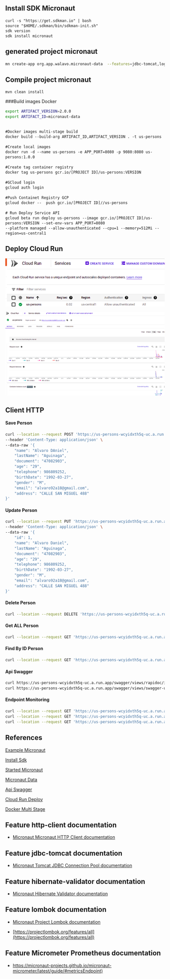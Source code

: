 
## Install SDK Micronaut


```shell script
curl -s "https://get.sdkman.io" | bash
source "$HOME/.sdkman/bin/sdkman-init.sh"
sdk version
sdk install micronaut
```

## generated project micronaut

```bash
mn create-app org.app.walavo.micronaut-data  --features=jdbc-tomcat,logback,h2,data-jpa,hibernate-validator,lombok --lang=java  --build=maven
```

## Compile project micronaut

```maven
mvn clean install
```

###Build images Docker

```bash
export ARTIFACT_VERSION=2.0.0
export ARTIFACT_ID=micronaut-data
```

```docker

#Docker images multi-stage build
docker build --build-arg ARTIFACT_ID,ARTIFACT_VERSION . -t us-persons

#Create local images 
docker run -d --name us-persons -e APP_PORT=8080 -p 9080:8080 us-persons:1.0.0

#Create tag container registry 
docker tag us-persons gcr.io/[PROJECT ID]/us-persons:VERSION

#GCloud login
gcloud auth login

#Push Containet Registry GCP
gcloud docker --  push gcr.io/[PROJECT ID]//us-persons

# Run Deploy Service API
gcloud beta run deploy us-persons --image gcr.io/[PROJECT ID]/us-persons:VERSION --set-env-vars APP_PORT=8080
--platform managed --allow-unauthenticated --cpu=1 --memory=512Mi --region=us-central1
```

## Deploy Cloud Run
![deploy](../images/cloudrun-service.png)

![deploy](../images/cloud-run.png)
## Client HTTP

#### Save Person

```bash
curl --location --request POST 'https://us-persons-wcyidxth5q-uc.a.run.app/api/v1/persons' \
--header 'Content-Type: application/json' \
--data-raw '{
    "name": "Alvaro DAniel",
    "lastName": "Aguinaga",
    "document": "47082903",
    "age": "29",
    "telephone": 986809252,
    "birthDate": "1992-03-27",
    "gender": "M",
    "email": "alvaro92a18@gmail.com",
    "address": "CALLE SAN MIGUEL 488"
}'
```

#### Update Person

```bash
curl --location --request PUT 'https://us-persons-wcyidxth5q-uc.a.run.app/api/v1/persons' \
--header 'Content-Type: application/json' \
--data-raw '{
    "id": 1,
    "name": "Alvaro Daniel",
    "lastName": "Aguinaga",
    "document": "47082903",
    "age": "29",
    "telephone": 986809252,
    "birthDate": "1992-03-27",
    "gender": "M",
    "email": "alvaro92a18@gmail.com",
    "address": "CALLE SAN MIGUEL 488"
}'
```
#### Delete Person

```bash
curl --location --request DELETE 'https://us-persons-wcyidxth5q-uc.a.run.app/api/v1/persons/1'
```

#### Get ALL Person

```bash
curl --location --request GET 'https://us-persons-wcyidxth5q-uc.a.run.app/api/v1/persons'
```

#### Find By ID Person

```bash
curl --location --request GET 'https://us-persons-wcyidxth5q-uc.a.run.app/api/v1/persons/1'
```

#### Api Swagger

```bash
curl https://us-persons-wcyidxth5q-uc.a.run.app/swagger/views/rapidoc/index.html
curl https://us-persons-wcyidxth5q-uc.a.run.app/swagger/views/swagger-ui/index.html
```

#### Endpoint Monitoring

```bash
curl --location --request GET 'https://us-persons-wcyidxth5q-uc.a.run.app/health'
curl --location --request GET 'https://us-persons-wcyidxth5q-uc.a.run.app/metrics'
curl --location --request GET 'https://us-persons-wcyidxth5q-uc.a.run.app/routes'
```

## References

[Example Micronaut](https://medium.com/danieldiasjava/creating-a-rest-application-with-micronaut-30a001b3c38b)

[Install Sdk](https://sdkman.io/install)

[Started Micronaut](https://micronaut-projects.github.io/micronaut-starter/latest/guide/#installation)

[Micronaut Data](https://altkomsoftware.pl/en/blog/micronaut-data/)

[Api Swagger](https://micronaut-projects.github.io/micronaut-openapi/latest/guide/index.html)

[Cloud Run Deploy](https://cloud.google.com/sdk/gcloud/reference/beta/run/deploy)

[Docker Multi Stage](https://docs.docker.com/develop/develop-images/multistage-build/)

## Feature http-client documentation

- [Micronaut Micronaut HTTP Client documentation](https://docs.micronaut.io/latest/guide/index.html#httpClient)

## Feature jdbc-tomcat documentation

- [Micronaut Tomcat JDBC Connection Pool documentation](https://micronaut-projects.github.io/micronaut-sql/latest/guide/index.html#jdbc)

## Feature hibernate-validator documentation

- [Micronaut Hibernate Validator documentation](https://micronaut-projects.github.io/micronaut-hibernate-validator/latest/guide/index.html)

## Feature lombok documentation

- [Micronaut Project Lombok documentation](https://docs.micronaut.io/latest/guide/index.html#lombok)

- [https://projectlombok.org/features/all](https://projectlombok.org/features/all)

## Feature Micrometer Prometheus documentation

- [https://micronaut-projects.github.io/micronaut-micrometer/latest/guide/#metricsEndpoint)](https://micronaut-projects.github.io/micronaut-micrometer/latest/guide/#metricsEndpoint)